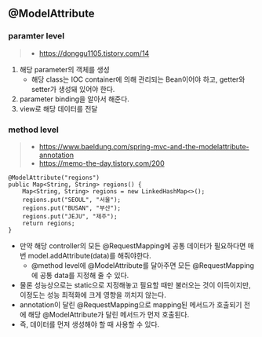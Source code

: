 ## @ModelAttribute

### paramter level

> * https://donggu1105.tistory.com/14

1. 해당 parameter의 객체를 생성
   * 해당 class는 IOC container에 의해 관리되는 Bean이어야 하고, getter와 setter가 생성돼 있어야 한다.
2. parameter binding을 알아서 해준다.
3. view로 해당 데이터를 전달

### method level

> * https://www.baeldung.com/spring-mvc-and-the-modelattribute-annotation
> * https://memo-the-day.tistory.com/200

```
@ModelAttribute("regions")
public Map<String, String> regions() {
    Map<String, String> regions = new LinkedHashMap<>();
    regions.put("SEOUL", "서울");
    regions.put("BUSAN", "부산");
    regions.put("JEJU", "제주");
    return regions;
}
```

* 만약 해당 controller의 모든 @RequestMapping에 공통 데이터가 필요하다면 매번 model.addAttribute(data)를 해줘야한다.
  * @method level에 @ModelAttribute를 달아주면 모든 @RequestMapping에 공통 data를 지정해 줄 수 있다.
* 물론 성능상으로는 static으로 지정해놓고 필요할 때만 불러오는 것이 이득이지만, 이정도는 성능 최적화에 크게 영향을 끼치지 않는다.
* annotation이 달린 @RequestMapping으로 mapping된 메서드가 호출되기 전에 해당 @ModelAttribute가 달린 메서드가 먼저 호출된다.
* 즉, 데이터를 먼저 생성해야 할 때 사용할 수 있다.
